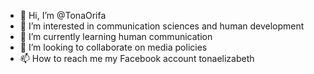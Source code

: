 - 👋 Hi, I’m @TonaOrifa
- 👀 I’m interested in communication sciences and human development
- 🌱 I’m currently learning human communication
- 💞️ I’m looking to collaborate on media policies
- 📫 How to reach me my Facebook account tonaelizabeth

<!---
TonaOrifa/TonaOrifa is a ✨ special ✨ repository because its `README.md` (this file) appears on your GitHub profile.
You can click the Preview link to take a look at your changes.
--->
